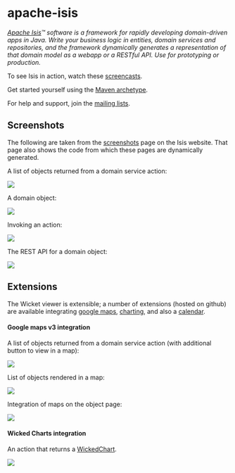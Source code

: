 apache-isis
===========

*[Apache Isis]((http://isis.apache.org))™ software is a framework for rapidly developing domain-driven apps in Java.  Write your business logic in entities, domain services and repositories, and the framework dynamically generates a representation of that domain model as a webapp or a RESTful API. Use for prototyping or production.*

To see Isis in action, watch these [screencasts](http://isis.apache.org/getting-started/screencasts.html).

Get started yourself using the [Maven archetype](http://isis.apache.org/getting-started/quickstart-archetype.html).

For help and support, join the [mailing lists](http://isis.apache.org/support.html).  

## Screenshots

The following are taken from the [screenshots](http://isis.apache.org/getting-started/screenshots.html) page on the Isis website.  That page also shows the code from which these pages are dynamically generated.

A list of objects returned from a domain service action:

![](http://isis.apache.org/getting-started/resources/screencast-08-collection-action.png)

A domain object:

![](http://isis.apache.org/getting-started/resources/screencast-11-todo-entity.png)

Invoking an action:

![](http://isis.apache.org/getting-started/resources/screencast-18-invoke-action-args.png)

The REST API for a domain object:

![](http://isis.apache.org/getting-started/resources/screencast-34-restful-entity.png)

## Extensions

The Wicket viewer is extensible; a number of extensions (hosted on github) are available integrating [google maps](https://github.com/danhaywood/isis-wicket-gmap3), [charting](https://github.com/danhaywood/isis-wicket-wickedcharts), and also a [calendar](https://github.com/danhaywood/isis-wicket-fullcalendar).

#### Google maps v3 integration

A list of objects returned from a domain service action (with additional button to view in a map):

![](https://raw.github.com/danhaywood/isis-wicket-gmap3/master/images/screenshot-1.png)

List of objects rendered in a map:

![](https://raw.github.com/danhaywood/isis-wicket-gmap3/master/images/screenshot-2.png)

Integration of maps on the object page:

![](https://raw.github.com/danhaywood/isis-wicket-gmap3/master/images/screenshot-3.png)

#### Wicked Charts integration

An action that returns a [WickedChart](wicked-charts.googlecode.com).

![](https://raw.github.com/danhaywood/isis-wicket-wickedcharts/master/images/screenshot-2.png)


